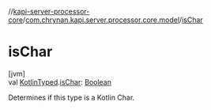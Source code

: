 //[kapi-server-processor-core](../../index.md)/[com.chrynan.kapi.server.processor.core.model](index.md)/[isChar](is-char.md)

# isChar

[jvm]\
val [KotlinTyped](-kotlin-typed/index.md).[isChar](is-char.md): [Boolean](https://kotlinlang.org/api/latest/jvm/stdlib/kotlin/-boolean/index.html)

Determines if this type is a Kotlin Char.
